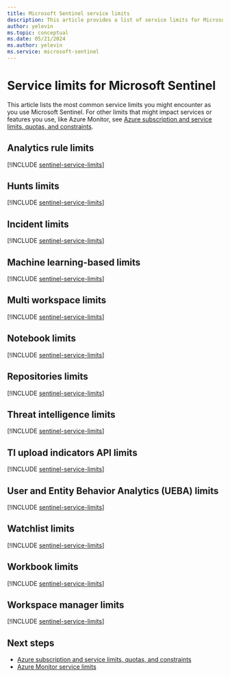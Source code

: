 ```yaml
---
title: Microsoft Sentinel service limits
description: This article provides a list of service limits for Microsoft Sentinel.
author: yelevin
ms.topic: conceptual
ms.date: 05/21/2024
ms.author: yelevin
ms.service: microsoft-sentinel
---
```


# Service limits for Microsoft Sentinel

This article lists the most common service limits you might encounter as you use Microsoft Sentinel. For other limits that might impact services or features you use, like Azure Monitor, see [Azure subscription and service limits, quotas, and constraints](../azure-resource-manager/management/azure-subscription-service-limits.md).

## Analytics rule limits

[!INCLUDE [sentinel-service-limits](includes/sentinel-limits-analytics-rules.md)]

## Hunts limits

[!INCLUDE [sentinel-service-limits](includes/sentinel-limits-hunts.md)]

## Incident limits

[!INCLUDE [sentinel-service-limits](includes/sentinel-limits-incidents.md)]

## Machine learning-based limits

[!INCLUDE [sentinel-service-limits](includes/sentinel-limits-machine-learning.md)]

## Multi workspace limits

[!INCLUDE [sentinel-service-limits](includes/sentinel-limits-multi-workspace.md)]

## Notebook limits

[!INCLUDE [sentinel-service-limits](includes/sentinel-limits-notebooks.md)]

## Repositories limits

[!INCLUDE [sentinel-service-limits](includes/sentinel-limits-repositories.md)]

## Threat intelligence limits

[!INCLUDE [sentinel-service-limits](includes/sentinel-limits-threat-intelligence.md)]

## TI upload indicators API limits

[!INCLUDE [sentinel-service-limits](includes/sentinel-limits-ti-upload-api.md)]

## User and Entity Behavior Analytics (UEBA) limits

[!INCLUDE [sentinel-service-limits](includes/sentinel-limits-ueba.md)]

## Watchlist limits

[!INCLUDE [sentinel-service-limits](includes/sentinel-limits-watchlists.md)]

## Workbook limits

[!INCLUDE [sentinel-service-limits](includes/sentinel-limits-workbooks.md)]

## Workspace manager limits

[!INCLUDE [sentinel-service-limits](includes/sentinel-limits-workspace-manager.md)]

## Next steps

- [Azure subscription and service limits, quotas, and constraints](../azure-resource-manager/management/azure-subscription-service-limits.md)
- [Azure Monitor service limits](../azure-monitor/service-limits.md)
